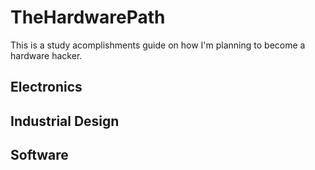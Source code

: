 # TheHardwarePath
This is a study acomplishments guide on how I'm planning to become a hardware hacker.

## Electronics

## Industrial Design

## Software
